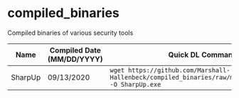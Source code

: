 # compiled_binaries
Compiled binaries of various security tools

Name | Compiled Date (MM/DD/YYYY) | Quick DL Command
--- | --- | ---
SharpUp | 09/13/2020 | `wget https://github.com/Marshall-Hallenbeck/compiled_binaries/raw/master/SharpUp.exe -O SharpUp.exe`
